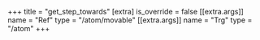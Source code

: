 +++
title = "get_step_towards"
[extra]
is_override = false
[[extra.args]]
name = "Ref"
type = "/atom/movable"
[[extra.args]]
name = "Trg"
type = "/atom"
+++